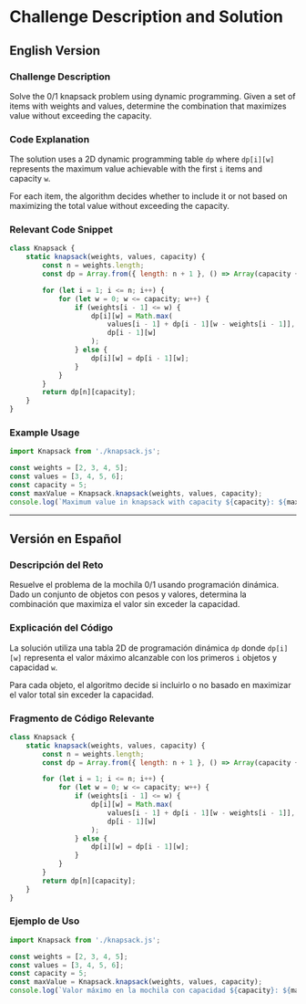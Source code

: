 # Challenge Description and Solution

## English Version

### Challenge Description
Solve the 0/1 knapsack problem using dynamic programming. Given a set of items with weights and values, determine the combination that maximizes value without exceeding the capacity.

### Code Explanation
The solution uses a 2D dynamic programming table `dp` where `dp[i][w]` represents the maximum value achievable with the first `i` items and capacity `w`.

For each item, the algorithm decides whether to include it or not based on maximizing the total value without exceeding the capacity.

### Relevant Code Snippet

```javascript
class Knapsack {
    static knapsack(weights, values, capacity) {
        const n = weights.length;
        const dp = Array.from({ length: n + 1 }, () => Array(capacity + 1).fill(0));

        for (let i = 1; i <= n; i++) {
            for (let w = 0; w <= capacity; w++) {
                if (weights[i - 1] <= w) {
                    dp[i][w] = Math.max(
                        values[i - 1] + dp[i - 1][w - weights[i - 1]],
                        dp[i - 1][w]
                    );
                } else {
                    dp[i][w] = dp[i - 1][w];
                }
            }
        }
        return dp[n][capacity];
    }
}
```

### Example Usage

```javascript
import Knapsack from './knapsack.js';

const weights = [2, 3, 4, 5];
const values = [3, 4, 5, 6];
const capacity = 5;
const maxValue = Knapsack.knapsack(weights, values, capacity);
console.log(`Maximum value in knapsack with capacity ${capacity}: ${maxValue}`);
```

---

## Versión en Español

### Descripción del Reto
Resuelve el problema de la mochila 0/1 usando programación dinámica. Dado un conjunto de objetos con pesos y valores, determina la combinación que maximiza el valor sin exceder la capacidad.

### Explicación del Código
La solución utiliza una tabla 2D de programación dinámica `dp` donde `dp[i][w]` representa el valor máximo alcanzable con los primeros `i` objetos y capacidad `w`.

Para cada objeto, el algoritmo decide si incluirlo o no basado en maximizar el valor total sin exceder la capacidad.

### Fragmento de Código Relevante

```javascript
class Knapsack {
    static knapsack(weights, values, capacity) {
        const n = weights.length;
        const dp = Array.from({ length: n + 1 }, () => Array(capacity + 1).fill(0));

        for (let i = 1; i <= n; i++) {
            for (let w = 0; w <= capacity; w++) {
                if (weights[i - 1] <= w) {
                    dp[i][w] = Math.max(
                        values[i - 1] + dp[i - 1][w - weights[i - 1]],
                        dp[i - 1][w]
                    );
                } else {
                    dp[i][w] = dp[i - 1][w];
                }
            }
        }
        return dp[n][capacity];
    }
}
```

### Ejemplo de Uso

```javascript
import Knapsack from './knapsack.js';

const weights = [2, 3, 4, 5];
const values = [3, 4, 5, 6];
const capacity = 5;
const maxValue = Knapsack.knapsack(weights, values, capacity);
console.log(`Valor máximo en la mochila con capacidad ${capacity}: ${maxValue}`);
